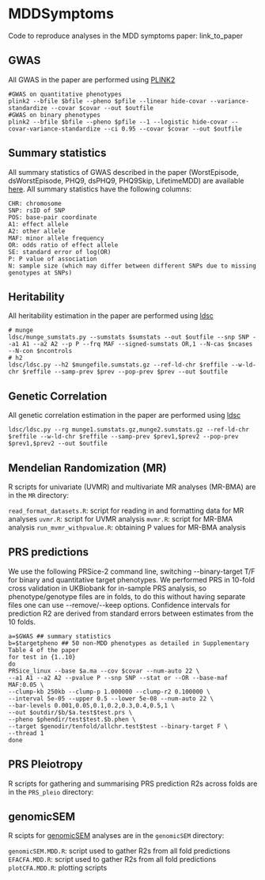 # MDDSymptoms
Code to reproduce analyses in the MDD symptoms paper: link_to_paper

## GWAS 

All GWAS in the paper are performed using [PLINK2](https://www.cog-genomics.org/plink/2.0/)

```
#GWAS on quantitative phenotypes 
plink2 --bfile $bfile --pheno $pfile --linear hide-covar --variance-standardize --covar $covar --out $outfile 
#GWAS on binary phenotypes 
plink2 --bfile $bfile --pheno $pfile --1 --logistic hide-covar --covar-variance-standardize --ci 0.95 --covar $covar --out $outfile 
```

## Summary statistics 

All summary statistics of GWAS described in the paper (WorstEpisode, dsWorstEpisode, PHQ9, dsPHQ9, PHQ9Skip, LifetimeMDD) are available [here](https://doi.org/10.6084/m9.figshare.22041212). All summary statistics have the following columns:

```
CHR: chromosome
SNP: rsID of SNP
POS: base-pair coordinate
A1: effect allele
A2: other allele
MAF: minor allele frequency
OR: odds ratio of effect allele
SE: standard error of log(OR)
P: P value of association
N: sample size (which may differ between different SNPs due to missing genotypes at SNPs)
```

## Heritability
All heritability estimation in the paper are performed using [ldsc](https://github.com/bulik/ldsc)
```
# munge
ldsc/munge_sumstats.py --sumstats $sumstats --out $outfile --snp SNP --a1 A1 --a2 A2 --p P --frq MAF --signed-sumstats OR,1 --N-cas $ncases --N-con $ncontrols
# h2
ldsc/ldsc.py --h2 $mungefile.sumstats.gz --ref-ld-chr $reffile --w-ld-chr $reffile --samp-prev $prev --pop-prev $prev --out $outfile
```

## Genetic Correlation
All genetic correlation estimation in the paper are performed using [ldsc](https://github.com/bulik/ldsc)
```
ldsc/ldsc.py --rg munge1.sumstats.gz,munge2.sumstats.gz --ref-ld-chr $reffile --w-ld-chr $reffile --samp-prev $prev1,$prev2 --pop-prev $prev1,$prev2 --out $outfile
```

## Mendelian Randomization (MR) 

R scripts for univariate (UVMR) and multivariate MR analyses (MR-BMA) are in the ```MR``` directory:

```read_format_datasets.R```: script for reading in and formatting data for MR analyses 
```uvmr.R```: script for UVMR analysis
```mvmr.R```: script for MR-BMA analysis
```run_mvmr_withpvalue.R```: obtaining P values for MR-BMA analysis 

## PRS predictions

We use the following PRSice-2 command line, switching --binary-target T/F for binary and quantitative target phenotypes. We performed PRS in 10-fold cross validation in UKBiobank for in-sample PRS analysis, so phenotype/genotype files are in folds, to do this without having separate files one can use --remove/--keep options. Confidence intervals for prediction R2 are derived from standard errors between estimates from the 10 folds. 

```
a=$GWAS ## summary statistics 
b=$targetpheno ## 50 non-MDD phenotypes as detailed in Supplementary Table 4 of the paper
for test in {1..10}
do 
PRSice_linux --base $a.ma --cov $covar --num-auto 22 \
--a1 A1 --a2 A2 --pvalue P --snp SNP --stat or --OR --base-maf MAF:0.05 \
--clump-kb 250kb --clump-p 1.000000 --clump-r2 0.100000 \
--interval 5e-05 --upper 0.5 --lower 5e-08 --num-auto 22 \
--bar-levels 0.001,0.05,0.1,0.2,0.3,0.4,0.5,1 \
--out $outdir/$b/$a.test$test.prs \
--pheno $phendir/test$test.$b.phen \
--target $genodir/tenfold/allchr.test$test --binary-target F \
--thread 1
done 
```

## PRS Pleiotropy 

R scripts for gathering and summarising PRS prediction R2s across folds are in the ```PRS_pleio``` directory:

## genomicSEM 

R scipts for [genomicSEM](https://github.com/GenomicSEM/GenomicSEM) analyses are in the ```genomicSEM``` directory:

```genomicSEM.MDD.R```: script used to gather R2s from all fold predictions 
```EFACFA.MDD.R```: script used to gather R2s from all fold predictions 
```plotCFA.MDD.R```: plotting scripts   
